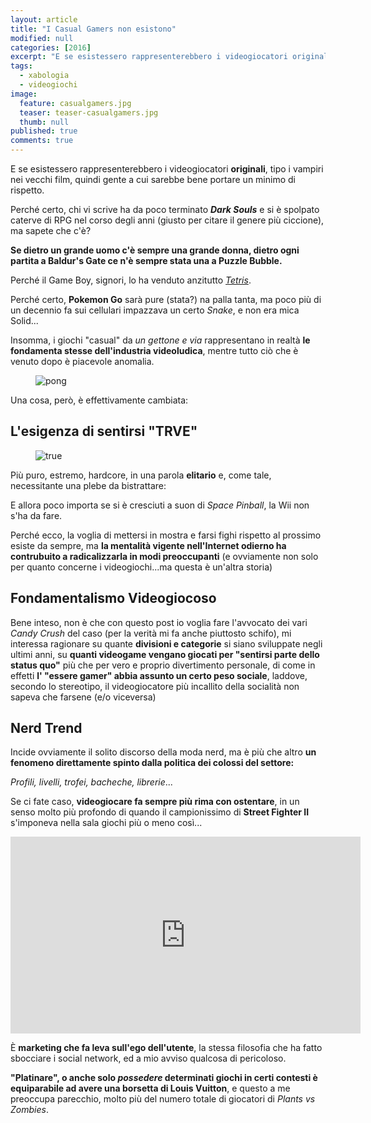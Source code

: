 ```yaml
---
layout: article
title: "I Casual Gamers non esistono"
modified: null
categories: [2016]
excerpt: "E se esistessero rappresenterebbero i videogiocatori originali, tipo i vampiri nei vecchi film"
tags:
  - xabologia
  - videogiochi
image: 
  feature: casualgamers.jpg
  teaser: teaser-casualgamers.jpg
  thumb: null
published: true
comments: true
---
```


E se esistessero rappresenterebbero i videogiocatori **originali**, tipo i vampiri nei vecchi film, quindi gente a cui sarebbe bene portare un minimo di rispetto.

Perché certo, chi vi scrive ha da poco terminato ***Dark Souls*** e si è spolpato caterve di RPG nel corso degli anni (giusto per citare il genere più ciccione), ma sapete che c'è? 

**Se dietro un grande uomo c'è sempre una grande donna, dietro ogni partita a Baldur's Gate ce n'è sempre stata una a Puzzle Bubble.**

Perché il Game Boy, signori, lo ha venduto anzitutto [*Tetris*](https://en.wikipedia.org/wiki/Tetris_(Game_Boy)).

Perché certo, **Pokemon Go** sarà pure (stata?) na palla tanta, ma poco più di un decennio fa sui cellulari impazzava un certo *Snake*, e non era mica Solid...

Insomma, i giochi "casual" da *un gettone e via* rappresentano in realtà **le fondamenta stesse dell'industria videoludica**, mentre tutto ciò che è venuto dopo è piacevole anomalia.

<figure>
<img src="https://upload.wikimedia.org/wikipedia/commons/f/f8/Pong.png" alt="pong">
</figure>

Una cosa, però, è effettivamente cambiata:

## L'esigenza di sentirsi "TRVE"

<figure>
<img src="https://img.desmotivaciones.es/201311/TRVECVLT.jpg" alt="true">
</figure>

Più puro, estremo, hardcore, in una parola **elitario** e, come tale, necessitante una plebe da bistrattare: 

E allora poco importa se si è cresciuti a suon di *Space Pinball*, la Wii non s'ha da fare.

Perché ecco, la voglia di mettersi in mostra e farsi fighi rispetto al prossimo esiste da sempre, ma **la mentalità vigente nell'Internet odierno ha contrubuito a radicalizzarla in modi preoccupanti** (e ovviamente non solo per quanto concerne i videogiochi...ma questa è un'altra storia)

## Fondamentalismo Videogiocoso

Bene inteso, non è che con questo post io voglia fare l'avvocato dei vari *Candy Crush* del caso (per la verità mi fa anche piuttosto schifo), mi interessa ragionare su quante **divisioni e categorie** si siano sviluppate negli ultimi anni, su **quanti videogame vengano giocati per "sentirsi parte dello status quo"** più che per vero e proprio divertimento personale, di come in effetti **l' "essere gamer" abbia assunto un certo peso sociale**, laddove, secondo lo stereotipo, il videogiocatore più incallito della socialità non sapeva che farsene (e/o viceversa)

## Nerd Trend

Incide ovviamente il solito discorso della moda nerd, ma è più che altro **un fenomeno direttamente spinto dalla politica dei colossi del settore:**

*Profili, livelli, trofei, bacheche, librerie*...

Se ci fate caso, **videogiocare fa sempre più rima con ostentare**, in un senso  molto più profondo di quando il campionissimo di **Street Fighter II** s'imponeva nella sala giochi più o meno così...

<iframe width="560" height="315" src="https://www.youtube.com/embed/uOvsqwdaDc4" frameborder="0" allowfullscreen></iframe>

È **marketing che fa leva sull'ego dell'utente**, la stessa filosofia che ha fatto sbocciare i social network, ed a mio avviso qualcosa di pericoloso.

**"Platinare", o anche solo *possedere* determinati giochi in certi contesti è equiparabile ad avere una borsetta di Louis Vuitton**, e questo a me preoccupa parecchio, molto più del numero totale di giocatori di *Plants vs Zombies*.